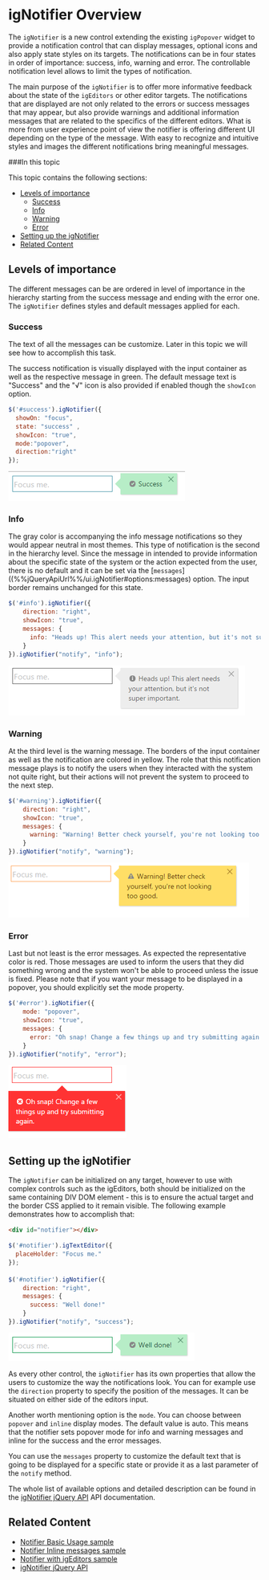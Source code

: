 ﻿<!--
|metadata|
{
    "fileName": "ignotifier-overview",
    "controlName": "igNotifier",
    "tags": ["Getting Started"]
}
|metadata|
-->

# igNotifier Overview

The `igNotifier` is a new control extending the existing `igPopover` widget to provide a notification control that can display messages, optional icons and also apply state styles on its targets. The notifications can be in four states in order of importance: success, info, warning and error. The controllable notification level allows to limit the types of notification.

The main purpose of the `igNotifier` is to offer more informative feedback about the state of the `igEditors` or other editor targets. The notifications that are displayed are not only related to the errors or success messages that may appear, but also provide warnings and additional information messages that are related to the specifics of the different editors. What is more from user experience point of view the notifier is offering different UI depending on the type of the message. With easy to recognize and intuitive styles and images the different notifications bring meaningful messages.

###In this topic

This topic contains the following sections:

- [Levels of importance](#levels-importance)
	- [Success](#success)
	- [Info](#info)
	- [Warning](#warning)
	- [Error](#error)
-	[Setting up the igNotifier](#setting-up)
-	[Related Content](#related-content)


## <a id="levels-importance"></a>Levels of importance

The different messages can be are ordered in level of importance in the hierarchy starting from the success message and ending with the error one. The `igNotifier` defines styles and default messages applied for each.

### <a id="success"></a>Success

The text of all the messages can be customize. Later in this topic we will see how to accomplish this task.

The success notification is visually displayed with the input container as well as the respective message in green. The default message text is "Success" and the "√" icon is also provided if enabled though the `showIcon` option.  

```js
$('#success').igNotifier({
  showOn: "focus",
  state: "success" ,
  showIcon: "true",
  mode:"popover",
  direction:"right"
});
```

![](images/igNotifier_Success.png)

### <a id="info"></a>Info

The gray color is accompanying the info message notifications so they would appear neutral in most themes. This type of notification is the second in the hierarchy level. Since the message in intended to provide information about the specific state of the system or the action expected from the user, there is no default and it can be set via the [`messages`]((%%jQueryApiUrl%%/ui.igNotifier#options:messages) option. The input border remains unchanged for this state.

```js
$('#info').igNotifier({
    direction: "right",
	showIcon: "true",
    messages: {
      info: "Heads up! This alert needs your attention, but it's not super important."
    }
}).igNotifier("notify", "info");  
```

![](images/igNotifier_Info.png)

### <a id="warning"></a>Warning

At the third level is the warning message. The borders of the input container as well as the notification are colored in yellow. The role that this notification message plays is to notify the users when they interacted with the system not quite right, but their actions will not prevent the system to proceed to the next step.


```js
$('#warning').igNotifier({
    direction: "right",
	showIcon: "true",
    messages: {
      warning: "Warning! Better check yourself, you're not looking too good."
    }
}).igNotifier("notify", "warning");
```

![](images/igNotifier_Warning.png)

### <a id="error"></a>Error

Last but not least is the error messages. As expected the representative color is red. Those messages are used to inform the users that they did something wrong and the system won't be able to proceed unless the issue is fixed. Please note that if you want your message to be displayed in a popover, you should explicitly set the mode property.

```js
$('#error').igNotifier({
    mode: "popover",
	showIcon: "true",
    messages: {
      error: "Oh snap! Change a few things up and try submitting again."
    }
}).igNotifier("notify", "error");
```
![](images/igNotifier_Error.png)


## <a id="setting-up"></a>Setting up the igNotifier

The `igNotifier` can be initialized on any target, however to use with complex controls such as the igEditors, both should be initialized on the same containing DIV DOM element - this is to ensure the actual target and the border CSS applied to it remain visible. The following example demonstrates how to accomplish that:

```html
<div id="notifier"></div>
```

```js
$('#notifier').igTextEditor({
  placeHolder: "Focus me."
});

$('#notifier').igNotifier({
    direction: "right",
    messages: {
      success: "Well done!"
    }
}).igNotifier("notify", "success");

```

![](images/igNotifier_basic.png)

As every other control, the `igNotifier` has its own properties that allow the users to customize the way the notifications look. You can for example use the `direction` property to specify the position of the messages. It can be situated on either side of the editors input.

Another worth mentioning option is the `mode`. You can choose between `popover` and `inline` display modes. The default value is auto. This means that the notifier sets popover mode for info and warning messages and inline for the success and the error messages.

You can use the `messages` property to customize the default text that is going to be displayed for a specific state or provide it as a last parameter of the `notify` method.

The whole list of available options and detailed description can be found in the [igNotifier jQuery API](%%jQueryApiUrl%%/ui.igNotifier) API documentation.

## <a id="related-content"></a> Related Content

- [Notifier Basic Usage sample](%%SamplesUrl%%/notifier/basic-usage)
- [Notifier Inline messages sample](%%SamplesUrl%%/notifier/inline-messages)
- [Notifier with igEditors sample](%%SamplesUrl%%/notifier/with-igEditors)
-	[igNotifier jQuery API](%%jQueryApiUrl%%/ui.igNotifier)
